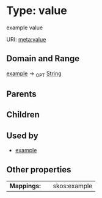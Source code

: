 
# Type: value


example value

URI: [meta:value](https://w3id.org/biolink/biolinkml/meta/value)


## Domain and Range

[example](example.md) ->  <sub>OPT</sub> [String](type/String.md)

## Parents


## Children


## Used by

 * [example](example.md)

## Other properties

|  |  |  |
| --- | --- | --- |
| **Mappings:** | | skos:example |

